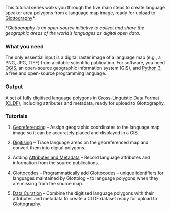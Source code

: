 This tutorial series walks you through the five main steps to create language speaker area polygons from a language map image, ready for upload to [Glottography](https://github.com/Glottography)*. 

**Glottography is an open-source initiative to collect and share the geographic areas of the world’s languages as digital open data.*  

### What you need

The only essential input is a digital raster image of a language map (e.g., a PNG, JPG, TIFF) from a citable scientific publication. For software, you need [QGIS](https://qgis.org), an open-source geographic information system (GIS), and [Python 3](https://www.python.org/), a free and open-source programming language.

### Output

A set of fully digitised language polygons in [Cross-Linguistic Data Format (CLDF)](https://cldf.clld.org/), including attributes and metadata, ready for upload to Glottography.  


### Tutorials

1. [Georeferencing](georeferencing/index.md) – Assign geographic coordinates to the language map image so it can be accurately placed and displayed in a GIS.

2. [Digitising](digitising/index.md) – Trace language areas on the georeferenced map and convert them into digital polygons.

3. Adding [Attributes and Metadata](metadata/index.md) – Record language attributes and information from the source publications.

4. [Glottocodes](glottocodes/index.md) – Programmatically add Glottocodes – unique identifiers for languages maintained by Glottolog – to language polygons when they are missing from the source map.

5. [Data Curation](curation/index.md) – Combine the digitised language polygons with their attributes and metadata to create a CLDF dataset ready for upload to Glottography.



